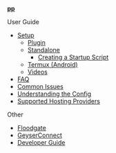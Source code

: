 [**pp**](Home)

User Guide
- [Setup](Setup)
  - [Plugin](Setup#Plugin-Setup)
  - [Standalone](Setup#Standalone-Setup)
  	- [Creating a Startup Script](Creating-a-Startup-Script)
  - [Termux (Android)](Setup#Termux-Android)
  - [Videos](Setup#Setup-Videos)
- [FAQ](FAQ)
- [Common Issues](Common-Issues)
- [Understanding the Config](Understanding-the-Config)
- [Supported Hosting Providers](Supported-Hosting-Providers)

Other
- [Floodgate](Floodgate)
- [GeyserConnect](GeyserConnect)
- [Developer Guide](Developer-Guide)
